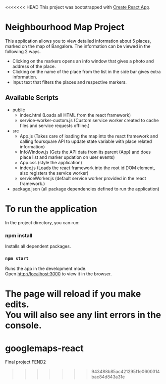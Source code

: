 <<<<<<< HEAD
This project was bootstrapped with [Create React App](https://github.com/facebook/create-react-app).
# Neighbourhood Map Project

This application allows you to view detailed information about 5 places, marked on the map of
Bangalore. The information can be viewed in the following 2 ways.
  - Clicking on the markers opens an info window that gives a photo and address of the place.
  - Clicking on the name of the place from the list in the side bar gives extra information.
  - Input text that filters the places and respective markers.

## Available Scripts
- public
  - index.html (Loads all HTML from the react framework)
  - service-worker-custom.js (Custom service worker created to cache files and service requests offline.)
- src
  - App.js (Takes care of loading the map into the react framework and calling foursquare API to update state variable
            with place related information)
  - InfoWindow.js (Gets the API data from its parent (App) and does place list and marker updation on user events)
  - App.css (style the application)
  - index.js (Loads the react framework into the root id DOM element, also registers the service worker)
  - serviceWorker.js (default service worker provided in the react framework.)
- package.json (all package dependencies defined to run the application)

# To run the application

In the project directory, you can run:

### npm install

Installs all dependent packages.

### `npm start`

Runs the app in the development mode.<br>
Open [http://localhost:3000](http://localhost:3000) to view it in the browser.

The page will reload if you make edits.<br>
You will also see any lint errors in the console.
=======
# googlemaps-react
Final project FEND2
>>>>>>> 943488b85ac421295f1e0600314bac84d843a31e
